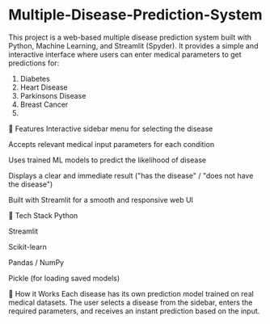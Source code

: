 # Multiple-Disease-Prediction-System
This project is a web-based multiple disease prediction system built with Python, Machine Learning, and Streamlit (Spyder). It provides a simple and interactive interface where users can enter medical parameters to get predictions for: 
  1. Diabetes
  2. Heart Disease
  3. Parkinsons Disease
  4. Breast Cancer
  5. 
🚀 Features
Interactive sidebar menu for selecting the disease

Accepts relevant medical input parameters for each condition

Uses trained ML models to predict the likelihood of disease

Displays a clear and immediate result ("has the disease" / "does not have the disease")

Built with Streamlit for a smooth and responsive web UI

🧬 Tech Stack
Python

Streamlit

Scikit-learn

Pandas / NumPy

Pickle (for loading saved models)

🏥 How it Works
Each disease has its own prediction model trained on real medical datasets. The user selects a disease from the sidebar, enters the required parameters, and receives an instant prediction based on the input.

